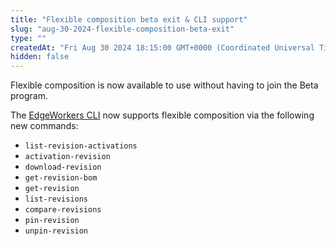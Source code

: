 ```yaml
---
title: "Flexible composition beta exit & CLI support"
slug: "aug-30-2024-flexible-composition-beta-exit"
type: ""
createdAt: "Fri Aug 30 2024 18:15:00 GMT+0000 (Coordinated Universal Time)"
hidden: false
---
```

Flexible composition is now available to use without having to join the Beta program.

The [EdgeWorkers CLI](https://github.com/akamai/cli-edgeworkers) now supports flexible composition via the following new commands:

- `list-revision-activations`
- `activation-revision`
- `download-revision`
- `get-revision-bom`
- `get-revision`
- `list-revisions`
- `compare-revisions`
- `pin-revision`
- `unpin-revision`